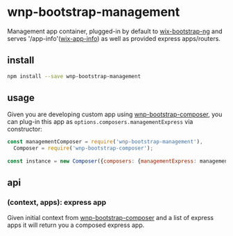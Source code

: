 # wnp-bootstrap-management

Management app container, plugged-in by default to [wix-bootstrap-ng](../../bootstrap-ng/wix-bootstrap-ng) and serves '/app-info'([wix-app-info](../../cluster/wix-app-info)) as well as provided express apps/routers.

## install

```bash
npm install --save wnp-bootstrap-management
```

## usage

Given you are developing custom app using [wnp-bootstrap-composer](../wnp-bootstrap-composer), you can plug-in this app as `options.composers.managementExpress` via constructor:

```js
const managementComposer = require('wnp-bootstrap-management'),
  Composer = require('wnp-bootstrap-composer');
  
const instance = new Composer({composers: {managementExpress: managementComposer}});
```

## api
### (context, apps): express app
Given initial context from [wnp-bootstrap-composer](../wnp-bootstrap-composer) and a list of express apps it will return you a composed express app.